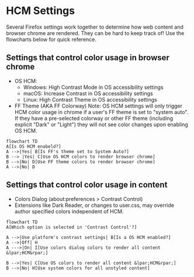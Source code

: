 # HCM Settings

Several Firefox settings work together to determine how web content and browser chrome are rendered. They can be hard to keep track of! Use the flowcharts below for quick reference.

## Settings that control color usage in browser chrome
- OS HCM:
	- Windows: High Contrast Mode in OS accessibility settings
	- macOS: Increase Contrast in OS accessibility settings
	- Linux: High Contrast Theme in OS accessibility settings
- FF Theme (AKA FF Colorway)
Note: OS HCM settings will only trigger HCM color usage in chrome if a user's FF theme is set to "system auto". If they have a pre-selected colorway or other FF theme (including explicit "Dark" or "Light") they will not see color changes upon enabling OS HCM.

```{mermaid}
flowchart TD
A[Is OS HCM enabeld?]
A -->|Yes| B[Is FF's theme set to System Auto?]
B --> |Yes| C[Use OS HCM colors to render browser chrome]
B -->|No| D[Use FF theme colors to render browser chrome]
A -->|No| D
```

## Settings that control color usage in content
- Colors Dialog (about:preferences > Contrast Control)
- Extensions like Dark Reader, or changes to user.css, may override author specified colors independent of HCM.

```{mermaid}
flowchart TD
A[Which option is selected in 'Contrast Control'?]

A -->|Use platform's contrast settings| B[Is a OS HCM enabled?]
A -->|Off| H
A --->|On| I[Use colors dialog colors to render all content &lpar;HCM&rpar;]

B -->|Yes| C[Use OS colors to render all content &lpar;HCM&rpar;]
B -->|No| H[Use system colors for all unstyled content]
```

